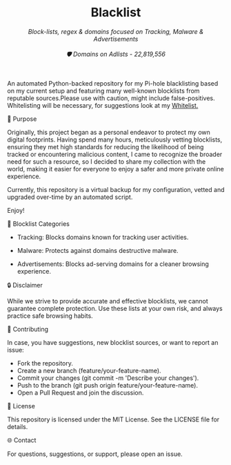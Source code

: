 <br>

<h1 align="center">
 <img src="">
  <br/>Blacklist
</h1>

<p align="center">
  <i align="center"> Block-lists, regex & domains focused on Tracking, Malware & Advertisements</i>
  <br>
  <br>
  <i align="center">🛡️ Domains on Adlists - 22,819,556</i>
</p>
<br>

<p>An automated Python-backed repository for my Pi-hole blacklisting based on my current setup and featuring many well-known blocklists from reputable sources.Please use with caution, might include false-positives. Whitelisting will be necessary, for suggestions look at my <a href="https://codeberg.org/gzachariadis/Whitelist">Whitelist.</a></p>

🎯 Purpose

Originally, this project began as a personal endeavor to protect my own digital footprints. Having spend many hours, meticulously vetting blocklists, ensuring they met high standards for reducing the likelihood of being tracked or encountering malicious content, I came to recognize the broader need for such a resource, so I decided to share my collection with the world, making it easier for everyone to enjoy a safer and more private online experience.

Currently, this repository is a virtual backup for my configuration, vetted and upgraded over-time by an automated script.

Enjoy!

📂 Blocklist Categories

- Tracking: Blocks domains known for tracking user activities.

- Malware: Protects against domains destructive malware.

- Advertisements: Blocks ad-serving domains for a cleaner browsing experience.

🔒 Disclaimer

While we strive to provide accurate and effective blocklists, we cannot guarantee complete protection. Use these lists at your own risk, and always practice safe browsing habits.

📝 Contributing

In case, you have suggestions, new blocklist sources, or want to report an issue:

- Fork the repository.
- Create a new branch (feature/your-feature-name).
- Commit your changes (git commit -m 'Describe your changes').
- Push to the branch (git push origin feature/your-feature-name).
- Open a Pull Request and join the discussion.

📄 License

This repository is licensed under the MIT License. See the LICENSE file for details.

🌐 Contact

For questions, suggestions, or support, please open an issue.

